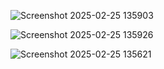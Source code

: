 
![Screenshot 2025-02-25 135903](https://github.com/user-attachments/assets/b56b0066-78a9-47a0-9f62-2073abbdf1da)

![Screenshot 2025-02-25 135926](https://github.com/user-attachments/assets/7d0a202a-80d7-48b1-a097-c3ed71f317f9)


![Screenshot 2025-02-25 135621](https://github.com/user-attachments/assets/6bdf1dab-1432-4f34-bf8f-711333dbe852)
